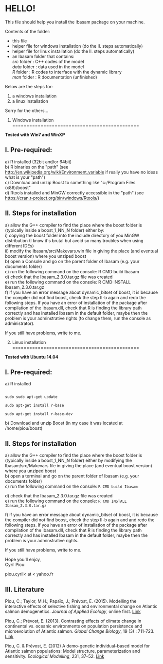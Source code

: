 HELLO!
========
              
This file should help you install the Ibasam package on your machine.

Contents of the folder:  
- this file  
- helper file for windows installation (do the II. steps automatically)  
- helper file for linux installation (do the II. steps automatically)  
- an Ibasam folder that contains:  
  *src* folder : C++ codes of the model  
  *data* folder : data used in the model  
  *R* folder : R codes to interface with the dynamic library  
  *man* folder : R documentation (unfinished)  

Below are the steps for:  
1. a windows installation              
2. a linux installation

Sorry for the others...


1. Windows installation
=============================================

**Tested with Win7 and WinXP**

I. Pre-required:
---
  a) R installed (32bit and/or 64bit)  
  b) R binaries on the "path" (see http://en.wikipedia.org/wiki/Environment_variable if really you have no ideas what is your "path")  
  c) Download and unzip Boost to something like "c:/Program Files (x86)/boost"   
  d) Rtools installed and MinGW correctly accessible in the "path" (see https://cran.r-project.org/bin/windows/Rtools/) 

II. Steps for installation
---
  a) allow the G++ compiler to find the place where the boost folder is (typically inside a boost_1_NN_N folder) either by:   
      i) copying the boost folder into the include directory of you MinGW distribution (I know it's brutal but avoid so many troubles when using different IDEs)  
      ii) modify the Ibasam/src/Makevars.win file in giving the place (and eventual boost version) where you unziped boost  
  b) open a Console and go on the parent folder of Ibasam (e.g. your documents folder)  
  c) run the following command on the console: R CMD build Ibasam  
  d) check that the Ibasam_2.3.0.tar.gz file was created  
  e) run the following command on the console: R CMD INSTALL Ibasam_2.3.0.tar.gz  
  f) if you have an error message about dynamic_bitset of boost, it is because the compiler did not find boost, check the step II-b again and redo the following steps. If you have an error of installation of the package after compilation of the Ibasam.dll, check that R is finding the library path correctly and has installed Ibasam in the default folder, maybe then the problem is your adminstrative rights (to change them, run the console as administrator). 
  
If you still have problems, write to me.
      



2. Linux installation
=============================================

 **Tested with Ubuntu 14.04**
 

I. Pre-required:  
----
  a) R installed  
  
  ```
  
  sudo sudo apt-get update
  
  sudo apt-get install r-base
  
  sudo apt-get install r-base-dev  
 ```
 
    
  b) Download and unzip Boost (in my case it was located at /home/piou/boost)

II. Steps for installation
---
  a) allow the G++ compiler to find the place where the boost folder is (typically inside a boost_1_NN_N folder) either by modifying the Ibasam/src/Makevars file in giving the place (and eventual boost version) where you unziped boost  
  b) open a terminal and go on the parent folder of Ibasam (e.g. your documents folder)  
  c) run the following command on the console: 
  ````R CMD build Ibasam ````
   
  d) check that the Ibasam_2.3.0.tar.gz file was created  
  e) run the following command on the console: 
  ````R CMD INSTALL Ibasam_2.3.0.tar.gz ````
   
  f) if you have an error message about dynamic_bitset of boost, it is because the compiler did not find boost, check the step II-b again and and redo the following steps. If you have an error of installation of the package after compilation of the Ibasam.dll, check that R is finding the library path correctly and has installed Ibasam in the default folder, maybe then the problem is your adminstrative rights. 
  
If you still have problems, write to me.

      
Hope you'll enjoy,  
Cyril Piou

piou.cyril< at < yahoo.fr
  

III. Literature
---

Piou, C.; Taylor, M.H.; Papaïx, J.; Prévost, E. (2015). Modelling the interactive effects of selective fishing and environmental change on Atlantic salmon demogenetics. *Journal of Applied Ecology*, online first. [Link](http://onlinelibrary.wiley.com/doi/10.1111/1365-2664.12512/abstract)

Piou, C.; Prévost, E. (2013). Contrasting effects of climate change in continental vs. oceanic environments on population persistence and microevolution of Atlantic salmon. *Global Change Biology*, 19 (3) : 711-723. [Link](http://onlinelibrary.wiley.com/doi/10.1111/gcb.12085/abstract)

Piou, C. & Prévost, E. (2012) A demo-genetic individual-based model for Atlantic salmon populations: Model structure, parameterization and sensitivity. *Ecological Modelling*, 231, 37–52. [Link](http://www.sciencedirect.com/science/article/pii/S0304380012000543)